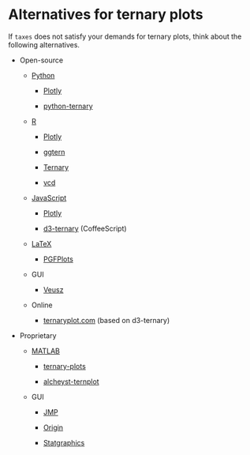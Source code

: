 Alternatives for ternary plots
==============================

If `taxes` does not satisfy your demands for ternary plots, think about the following alternatives.

- Open-source

    - [Python](https://www.python.org)

        - [Plotly](https://plot.ly/python)

        - [python-ternary](https://github.com/marcharper/python-ternary)

    - [R](https://www.r-project.org)

        - [Plotly](https://plot.ly/r)

        - [ggtern](http://www.ggtern.com)

            <!--
            Errorbars
            http://www.ggtern.com/2014/02/02/new-geometry-ternary-errorbars-3
            rotation of ternary plots
            http://www.ggtern.com/2016/03/18/version-2-0-0-released
            Crosshairs : Similar to Axes.hlines and Axes.vlines in matplotlib
            http://www.ggtern.com/2016/03/18/version-2-1-0-released
            isopropertion lines
            http://www.ggtern.com/2016/03/18/version-2-1-0-released
            Arrows along the axes
            http://www.ggtern.com/2016/03/18/version-2-1-1-released
            triangular and hexagonal binning with values
            http://www.ggtern.com/2018/01/20/version-2-2-2-released
            -->

        - [Ternary](https://cran.r-project.org/package=Ternary)

            <!--
            rotations of ternary plots (only for up, right, down, left)
            https://ms609.github.io/Ternary/articles/Ternary.html#create-a-blank-plot
            "clockwise" is implemented, but not documented very much.
            -->

        - [vcd](https://cran.r-project.org/package=vcd)

            <!--
            Tick labels inside the triangle
            https://rdrr.io/cran/vcd/man/ternaryplot.html
            -->

    - [JavaScript](https://developer.mozilla.org/en-US/docs/Web/JavaScript)

        - [Plotly](https://plot.ly/javascript)

            <!--
            tick-label angles must be specified by hand
            https://plot.ly/javascript/ternary-plots
            -->

        - [d3-ternary](https://github.com/davenquinn/d3-ternary) (CoffeeScript)

            <!--
            tick-labels vertical to the tick markers
            https://github.com/davenquinn/d3-ternary
            -->

    - [LaTeX](https://www.latex-project.org)

        - [PGFPlots](http://pgfplots.sourceforge.net)

            <!--
            tie lines
            http://pgfplots.sourceforge.net/gallery.html
            -->

    - GUI

        - [Veusz](https://veusz.github.io)

            <!-- Ternary plots are not documented very much. -->

    - Online

        - [ternaryplot.com](http://www.ternaryplot.com) (based on d3-ternary)

            <!--
            tick-labels horizontal to the tick markers
            -->
- Proprietary

    - [MATLAB](https://www.mathworks.com/products/matlab.html)

        - [ternary-plots](https://www.mathworks.com/matlabcentral/fileexchange/7210-ternary-plots)

            <!-- Ternary plots are not documented very much. -->

        - [alcheyst-ternplot](https://www.mathworks.com/matlabcentral/fileexchange/2299-alchemyst-ternplot)

            <!-- Ternary plots are not documented very much. -->

    - GUI

        - [JMP](https://www.jmp.com/de_de/home.html)

            <!-- Ternary plots are not documented very much. -->

        - [Origin](https://www.originlab.com)

            <!--
            Parallelogram shape
            3D Ternary plot
            Piper diagram
            -->

        - [Statgraphics](http://www.statgraphics.com)

            <!-- Ternary plots are not documented very much. -->
